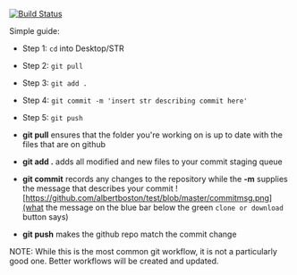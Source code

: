 [![Build Status](https://cloud.drone.io/api/badges/albertboston/test/status.svg)](https://cloud.drone.io/albertboston/test)

Simple guide:
- Step 1: ```cd``` into Desktop/STR
- Step 2: ```git pull```
- Step 3: ```git add .```
- Step 4: ```git commit -m 'insert str describing commit here'```
- Step 5: ```git push```

- **git pull** ensures that the folder you're working on is up to date with the files that are on github
- **git add .** adds all modified and new files to your commit staging queue
- **git commit** records any changes to the repository while the **-m** supplies the message that describes your commit 
![https://github.com/albertboston/test/blob/master/commitmsg.png](what the message on the blue bar below the green ```clone or download``` button says)
- **git push** makes the github repo match the commit change

NOTE: While this is the most common git workflow, it is not a particularly good one. Better workflows will be created and updated.
